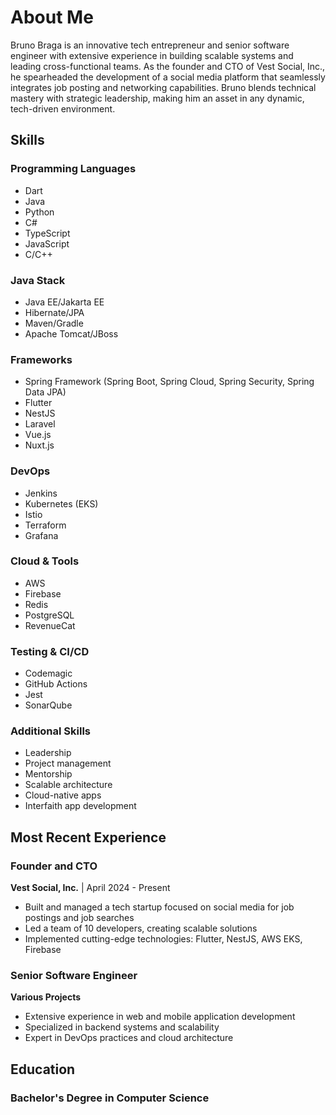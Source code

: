 # <i class="fas fa-user"></i> About Me

Bruno Braga is an innovative tech entrepreneur and senior software engineer with extensive experience in building scalable systems and leading cross-functional teams. As the founder and CTO of Vest Social, Inc., he spearheaded the development of a social media platform that seamlessly integrates job posting and networking capabilities. Bruno blends technical mastery with strategic leadership, making him an asset in any dynamic, tech-driven environment.

## <i class="fas fa-tools"></i> Skills

### <i class="fas fa-code"></i> Programming Languages
- Dart
- Java
- Python
- C#
- TypeScript
- JavaScript
- C/C++

### <i class="fab fa-java"></i> Java Stack
- Java EE/Jakarta EE
- Hibernate/JPA
- Maven/Gradle
- Apache Tomcat/JBoss

### <i class="fas fa-layer-group"></i> Frameworks
- Spring Framework (Spring Boot, Spring Cloud, Spring Security, Spring Data JPA)
- Flutter
- NestJS
- Laravel
- Vue.js
- Nuxt.js

### <i class="fas fa-server"></i> DevOps
- Jenkins
- Kubernetes (EKS)
- Istio
- Terraform
- Grafana

### <i class="fas fa-cloud"></i> Cloud & Tools
- AWS
- Firebase
- Redis
- PostgreSQL
- RevenueCat

### <i class="fas fa-vial"></i> Testing & CI/CD
- Codemagic
- GitHub Actions
- Jest
- SonarQube

### <i class="fas fa-plus-circle"></i> Additional Skills
- Leadership
- Project management
- Mentorship
- Scalable architecture
- Cloud-native apps
- Interfaith app development

## <i class="fas fa-briefcase"></i> Most Recent Experience

### Founder and CTO
**Vest Social, Inc.** | April 2024 - Present
- Built and managed a tech startup focused on social media for job postings and job searches
- Led a team of 10 developers, creating scalable solutions
- Implemented cutting-edge technologies: Flutter, NestJS, AWS EKS, Firebase

### Senior Software Engineer
**Various Projects**
- Extensive experience in web and mobile application development
- Specialized in backend systems and scalability
- Expert in DevOps practices and cloud architecture

## <i class="fas fa-graduation-cap"></i> Education

### Bachelor's Degree in Computer Science
